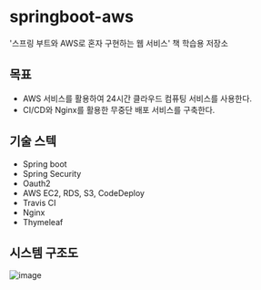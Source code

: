 # springboot-aws
'스프링 부트와 AWS로 혼자 구현하는 웹 서비스' 책 학습용 저장소

## 목표
- AWS 서비스를 활용하여 24시간 클라우드 컴퓨팅 서비스를 사용한다.
- CI/CD와 Nginx를 활용한 무중단 배포 서비스를 구축한다.

## 기술 스텍
- Spring boot
- Spring Security
- Oauth2
- AWS EC2, RDS, S3, CodeDeploy
- Travis CI
- Nginx
- Thymeleaf

## 시스템 구조도
![image](https://github.com/phdljr/springboot-aws/assets/68233342/144b2647-5e5b-40ea-9508-1120a788bd8a)
